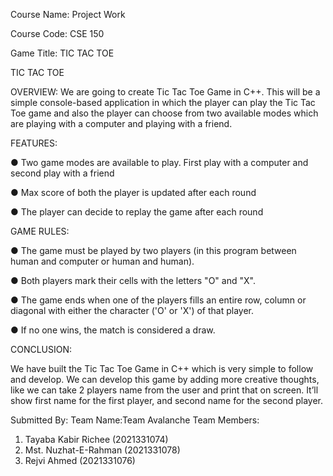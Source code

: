 Course Name: Project Work

Course Code: CSE 150

Game Title: TIC TAC TOE

TIC TAC TOE

OVERVIEW: 
We are going to create Tic Tac Toe Game in C++. This will be a simple
console-based application in which the player can play the Tic Tac Toe game and
also the player can choose from two available modes which are playing with a
computer and playing with a friend.

FEATURES: 

● Two game modes are available to play. First play with a computer and
second play with a friend

● Max score of both the player is updated after each round

● The player can decide to replay the game after each round

GAME RULES: 

● The game must be played by two players (in this program between
human and computer or human and human).

● Both players mark their cells with the letters "O" and "X".

● The game ends when one of the players fills an entire row, column or
diagonal with either the character ('O' or 'X') of that player.

● If no one wins, the match is considered a draw.

CONCLUSION: 

We have built the Tic Tac Toe Game in C++ which is very simple to follow and
develop. We can develop this game by adding more creative thoughts, like we
can take 2 players name from the user and print that on screen. It’ll show first
name for the first player, and second name for the second player.

Submitted By:
Team Name:Team Avalanche
Team Members:
1. Tayaba Kabir Richee (2021331074)
2. Mst. Nuzhat-E-Rahman (2021331078)
3. Rejvi Ahmed (2021331076)
